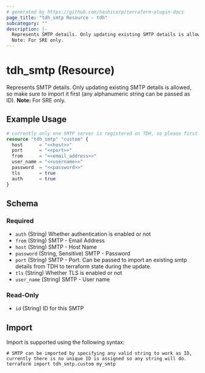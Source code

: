 ```yaml
---
# generated by https://github.com/hashicorp/terraform-plugin-docs
page_title: "tdh_smtp Resource - tdh"
subcategory: ""
description: |-
  Represents SMTP details. Only updating existing SMTP details is allowed, so make sure to import it first (any alphanumeric string can be passed as ID).
  Note: For SRE only.
---
```


# tdh_smtp (Resource)

Represents SMTP details. Only updating existing SMTP details is allowed, so make sure to import it first (any alphanumeric string can be passed as ID).
**Note:** For SRE only.

## Example Usage

```terraform
# currently only one SMTP server is registered on TDH, so please first import the resource details.
resource "tdh_smtp" "custom" {
  host      = "<<host>>"
  port      = "<<port>>"
  from      = "<<email_address>>"
  user_name = "<<username>>"
  password  = "<<password>>"
  tls       = true
  auth      = true
}
```

<!-- schema generated by tfplugindocs -->
## Schema

### Required

- `auth` (String) Whether authentication is enabled or not
- `from` (String) SMTP - Email Address
- `host` (String) SMTP - Host Name
- `password` (String, Sensitive) SMTP - Password
- `port` (String) SMTP - Port. Can be passed to import an existing smtp details from TDH to terraform state during the update.
- `tls` (String) Whether TLS is enabled or not
- `user_name` (String) SMTP - User name

### Read-Only

- `id` (String) ID for this SMTP

## Import

Import is supported using the following syntax:

```shell
# SMTP can be imported by specifying any valid string to work as ID, currently there is no unique ID is assigned so any string will do.
terraform import tdh_smtp.custom my_smtp
```
